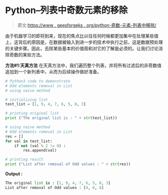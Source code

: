 # Python–列表中奇数元素的移除

> 原文:[https://www . geesforgeks . org/python-奇数-元素-列表中移除/](https://www.geeksforgeeks.org/python-odd-elements-removal-in-list/)

由于机器学习的即将到来，现在的焦点比以往任何时候都更加集中在处理某些值上，这背后的原因是，在数据被输入到进一步的技术中执行之前，这是数据预处理的关键步骤。因此，去除某些基本的价值观和对它的了解是必须的。让我们讨论消除奇数的某些方法。

**方法#1:天真方法**
在天真方法中，我们遍历整个列表，并将所有过滤后的非奇数值追加到一个新列表中，从而为后续操作做好准备。

```py
# Python3 code to demonstrate 
# Odd elements removal in List
# using naive method 

# initializing list
test_list = [1, 9, 4, 7, 6, 5, 8, 3]

# printing original list 
print ("The original list is : " + str(test_list))

# using naive method 
# Odd elements removal in List
res = []
for val in test_list:
    if not (val % 2 != 0) :
        res.append(val)

# printing result
print ("List after removal of Odd values : " + str(res))
```

**Output :**

```py
The original list is : [1, 9, 4, 7, 6, 5, 8, 3]
List after removal of Odd values : [4, 6, 8]

```